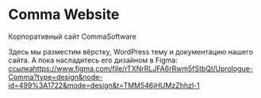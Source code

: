 # Comma Website
Корпоративный сайт CommaSoftware

Здесь мы разместим вёрстку, WordPress тему и документацию нашего сайта. А пока насладитесь его дизайном в Figma: [ссылка](https://www.figma.com/file/rTXNrRLJFA6rRwm5fStbQI/Uprologue-Comma?type=design&node-id=499%3A1722&mode=design&t=TMM546jHUMzZhhzl-1)https://www.figma.com/file/rTXNrRLJFA6rRwm5fStbQI/Uprologue-Comma?type=design&node-id=499%3A1722&mode=design&t=TMM546jHUMzZhhzl-1
